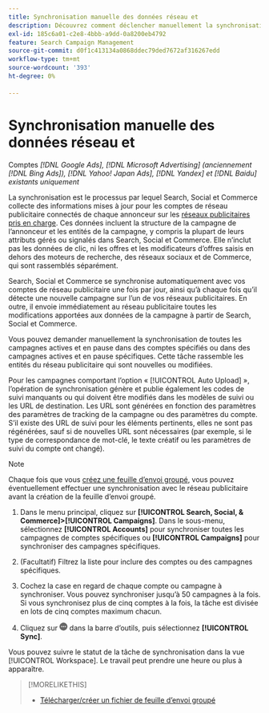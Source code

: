 ```yaml
---
title: Synchronisation manuelle des données réseau et
description: Découvrez comment déclencher manuellement la synchronisation de votre structure de campagne et des entités de campagne pour les réseaux publicitaires pris en charge.
exl-id: 185c6a01-c2e8-4bbb-a9dd-0a8200eb4792
feature: Search Campaign Management
source-git-commit: d0f1c413134a0868ddec79ded7672af316267edd
workflow-type: tm+mt
source-wordcount: '393'
ht-degree: 0%

---
```


# Synchronisation manuelle des données réseau et

Comptes *[!DNL Google Ads], [!DNL Microsoft Advertising] (anciennement [!DNL Bing Ads]), [!DNL Yahoo! Japan Ads], [!DNL Yandex] et [!DNL Baidu] existants uniquement*

La synchronisation est le processus par lequel Search, Social et Commerce collecte des informations mises à jour pour les comptes de réseau publicitaire connectés de chaque annonceur sur les [réseaux publicitaires pris en charge](/help/search-social-commerce/introduction/supported-inventory.md). Ces données incluent la structure de la campagne de l’annonceur et les entités de la campagne, y compris la plupart de leurs attributs gérés ou signalés dans Search, Social et Commerce. Elle n’inclut pas les données de clic, ni les offres et les modificateurs d’offres saisis en dehors des moteurs de recherche, des réseaux sociaux et de Commerce, qui sont rassemblés séparément.

Search, Social et Commerce se synchronise automatiquement avec vos comptes de réseau publicitaire une fois par jour, ainsi qu’à chaque fois qu’il détecte une nouvelle campagne sur l’un de vos réseaux publicitaires. En outre, il envoie immédiatement au réseau publicitaire toutes les modifications apportées aux données de la campagne à partir de Search, Social et Commerce.

Vous pouvez demander manuellement la synchronisation de toutes les campagnes actives et en pause dans des comptes spécifiés ou dans des campagnes actives et en pause spécifiques. Cette tâche rassemble les entités du réseau publicitaire qui sont nouvelles ou modifiées.

Pour les campagnes comportant l’option « [!UICONTROL Auto Upload] », l’opération de synchronisation génère et publie également les codes de suivi manquants ou qui doivent être modifiés dans les modèles de suivi ou les URL de destination. Les URL sont générées en fonction des paramètres des paramètres de tracking de la campagne ou des paramètres du compte. S’il existe des URL de suivi pour les éléments pertinents, elles ne sont pas régénérées, sauf si de nouvelles URL sont nécessaires (par exemple, si le type de correspondance de mot-clé, le texte créatif ou les paramètres de suivi du compte ont changé).

>[!NOTE]
>
>Chaque fois que vous [créez une feuille d’envoi groupé](/help/search-social-commerce/campaign-management/bulksheets/bulksheet-download.md), vous pouvez éventuellement effectuer une synchronisation avec le réseau publicitaire avant la création de la feuille d’envoi groupé.

1. Dans le menu principal, cliquez sur **[!UICONTROL Search, Social, & Commerce]>[!UICONTROL Campaigns]**. Dans le sous-menu, sélectionnez **[!UICONTROL Accounts]** pour synchroniser toutes les campagnes de comptes spécifiques ou **[!UICONTROL Campaigns]** pour synchroniser des campagnes spécifiques.

1. (Facultatif) Filtrez la liste pour inclure des comptes ou des campagnes spécifiques.

1. Cochez la case en regard de chaque compte ou campagne à synchroniser. Vous pouvez synchroniser jusqu’à 50 campagnes à la fois. Si vous synchronisez plus de cinq comptes à la fois, la tâche est divisée en lots de cinq comptes maximum chacun.

1. Cliquez sur ![**Plus**](/help/search-social-commerce/assets/more.png " Plus") dans la barre d’outils, puis sélectionnez **[!UICONTROL Sync]**.

Vous pouvez suivre le statut de la tâche de synchronisation dans la vue [!UICONTROL Workspace]. Le travail peut prendre
une heure ou plus à apparaître.

>[!MORELIKETHIS]
>
>* [Télécharger/créer un fichier de feuille d’envoi groupé](/help/search-social-commerce/campaign-management/bulksheets/bulksheet-download.md)
